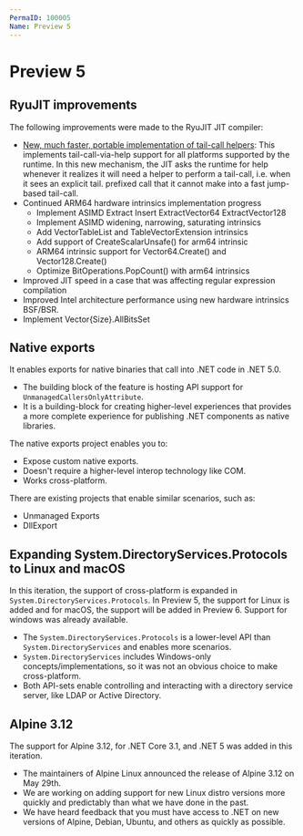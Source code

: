 ```yaml
---
PermaID: 100005
Name: Preview 5
---
```


# Preview 5


## RyuJIT improvements

The following improvements were made to the RyuJIT JIT compiler:

 - [New, much faster, portable implementation of tail-call helpers](https://github.com/dotnet/runtime/pull/341): This implements tail-call-via-help support for all platforms supported by the runtime. In this new mechanism, the JIT asks the runtime for help whenever it realizes it will need a helper to perform a tail-call, i.e. when it sees an explicit tail. prefixed call that it cannot make into a fast jump-based tail-call.
 - Continued ARM64 hardware intrinsics implementation progress
   - Implement ASIMD Extract Insert ExtractVector64 ExtractVector128
   - Implement ASIMD widening, narrowing, saturating intrinsics
   - Add VectorTableList and TableVectorExtension intrinsics
   - Add support of CreateScalarUnsafe() for arm64 intrinsic
   - ARM64 intrinsic support for Vector64.Create() and Vector128.Create()
   - Optimize BitOperations.PopCount() with arm64 intrinsics
 - Improved JIT speed in a case that was affecting regular expression compilation
 - Improved Intel architecture performance using new hardware intrinsics BSF/BSR.
 - Implement Vector{Size}.AllBitsSet

## Native exports

It enables exports for native binaries that call into .NET code in .NET 5.0. 

 - The building block of the feature is hosting API support for `UnmanagedCallersOnlyAttribute`.
 - It is a building-block for creating higher-level experiences that provides a more complete experience for publishing .NET components as native libraries. 

The native exports project enables you to:

 - Expose custom native exports.
 - Doesn't require a higher-level interop technology like COM.
 - Works cross-platform.

There are existing projects that enable similar scenarios, such as:

 - Unmanaged Exports
 - DllExport

## Expanding System.DirectoryServices.Protocols to Linux and macOS

In this iteration, the support of cross-platform is expanded in `System.DirectoryServices.Protocols`. In Preview 5, the support for Linux is added and for macOS, the support will be added in Preview 6. Support for windows was already available.

 - The `System.DirectoryServices.Protocols` is a lower-level API than `System.DirectoryServices` and enables more scenarios. 
 - `System.DirectoryServices` includes Windows-only concepts/implementations, so it was not an obvious choice to make cross-platform. 
 - Both API-sets enable controlling and interacting with a directory service server, like LDAP or Active Directory.

## Alpine 3.12

The support for Alpine 3.12, for .NET Core 3.1, and .NET 5 was added in this iteration. 

 - The maintainers of Alpine Linux announced the release of Alpine 3.12 on May 29th. 
 - We are working on adding support for new Linux distro versions more quickly and predictably than what we have done in the past. 
 - We have heard feedback that you must have access to .NET on new versions of Alpine, Debian, Ubuntu, and others as quickly as possible.
